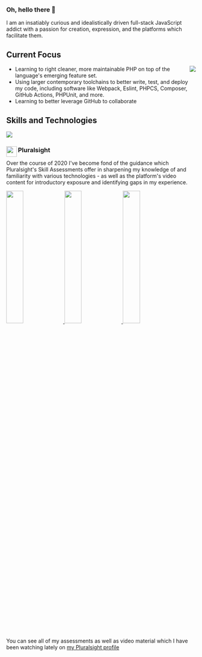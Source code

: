 ### Oh, hello there 👋
I am an insatiably curious and idealistically driven full-stack JavaScript addict with a passion for creation, expression, and the platforms which facilitate them.

## Current Focus

<p>
  <img align="right" src="https://github-readme-stats.vercel.app/api?username=bosconian-dynamics&count_private=true&show_icons=true&hide_border=true" />
  
 - Learning to right cleaner, more maintainable PHP on top of the language's emerging feature set.
 - Using larger contemporary toolchains to better write, test, and deploy my code, including software like Webpack, Eslint, PHPCS, Composer, GitHub Actions, PHPUnit, and more.
 - Learning to better leverage GitHub to collaborate
  
</p>

## Skills and Technologies

<img src="https://github-readme-stats.vercel.app/api/top-langs/?username=bosconian-dynamics&count_private=true&layout=compact&hide_border=true" />

### [<img align="left" src="https://cdn.jsdelivr.net/npm/simple-icons@4.4.0/icons/pluralsight.svg" width="28px" />][pluralsight] Pluralsight
Over the course of 2020 I've become fond of the guidance which Pluralsight's Skill Assessments offer in sharpening my knowledge of and familiarity with various technologies - as well as the platform's video content for introductory exposure and identifying gaps in my experience.

[
  <img width="30%" src="https://s2.pluralsight.com/assessments/badges/javascript-290-02-2020.png" />
  <img width="30%" src="https://s2.pluralsight.com/assessments/badges/node-js-269-03-2020.png" />
  <img width="30%" src="https://s2.pluralsight.com/assessments/badges/react-208-02-2020.png" />
][pluralsight]

You can see all of my assessments as well as video material which I have been watching lately on [my Pluralsight profile][pluralsight]

<!--
**bosconian-dynamics/bosconian-dynamics** is a ✨ _special_ ✨ repository because its `README.md` (this file) appears on your GitHub profile.

Here are some ideas to get you started:

- 🔭 I’m currently working on ...
- 🌱 I’m currently learning ...
- 👯 I’m looking to collaborate on ...
- 🤔 I’m looking for help with ...
- 💬 Ask me about ...
- 📫 How to reach me: ...
- 😄 Pronouns: ...
- ⚡ Fun fact: ...
-->

[pluralsight]: https://app.pluralsight.com/profile/adam-bosco
